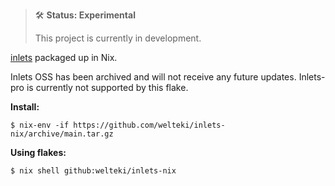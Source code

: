 > 🛠 **Status: Experimental**
>
> This project is currently in development.


[inlets](https://github.com/inlets/inlets) packaged up in Nix.

Inlets OSS has been archived and will not receive any future updates.
Inlets-pro is currently not supported by this flake.

**Install:**
```
$ nix-env -if https://github.com/welteki/inlets-nix/archive/main.tar.gz
```

**Using flakes:**
```
$ nix shell github:welteki/inlets-nix
```
